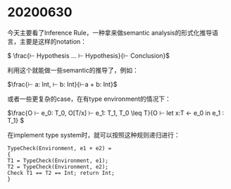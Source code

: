 # 20200630

今天主要看了Inference Rule，一种拿来做semantic analysis的形式化推导语言，主要是这样的notation：

$ \frac{⊢ Hypothesis … ⊢ Hypothesis}{⊢ Conclusion}$

  利用这个就能做一些semantic的推导了，例如：

$\frac{⊢ a: Int, ⊢ b: Int}{⊢a + b: Int}$

或者一些更复杂的case，在有type environment的情况下：

 $\frac{O ⊢ e_0: T_0, O[T/x] ⊢ e_1: T_1, T_0 \leq T}{O ⊢ let x:T <- e_0 in e_1 : T_1}  $

在implement type system时，就可以按照这种规则递归进行：

```
TypeCheck(Environment, e1 + e2) = 
{ 
T1 = TypeCheck(Environment, e1); 
T2 = TypeCheck(Environment, e2); 
Check T1 == T2 == Int; return Int; 
} 
```

